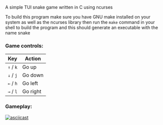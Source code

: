 A simple TUI snake game written in C using ncurses

To build this program make sure you have GNU make installed on your system as well as the ncurses library then run the `make` command in your shell to build the program and this should generate an executable with the name snake

### Game controls:
| Key    | Action |
| -------- | ------- |
|  `↑` / `k`  | Go up    |
| `↓` / `j` | Go down     |
| `←` / `h`    | Go left    |
| `→` / `l`    | Go right    |

### Gameplay:
[![asciicast](https://asciinema.org/a/1sekrFAvBk9gEQRcFg8XDaL7u.svg)](https://asciinema.org/a/1sekrFAvBk9gEQRcFg8XDaL7u)
